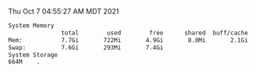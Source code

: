 Thu Oct  7 04:55:27 AM MDT 2021
```bash
System Memory
               total        used        free      shared  buff/cache   available
Mem:           7.7Gi       722Mi       4.9Gi       8.0Mi       2.1Gi       6.6Gi
Swap:          7.6Gi       293Mi       7.4Gi
System Storage
664M	.
```
